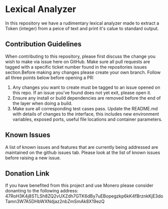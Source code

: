 # Lexical Analyzer
In this repository we have a rudimentary lexical analyzer made to extract a Token (integer) from a peice of text and print it's calue to standard output. 

## Contribution Guidelines
When contributing to this repository, please first discuss the change you wish to make via issue here on GitHub. Make sure all pull requests are tagged with a specific ticket number found in the repositories issues section.Before making any changes please create your own branch. Follow all three points below before opening a PR:

1. Any changes you want to create must be tagged to an issue opened on this repo. If an issue you've found does not yet exit, please open it.
2. Ensure any install or build dependencies are removed before the end of the layer when doing a build.
3. Make sure all corresponding test cases pass.
Update the README.md with details of changes to the interface, this includes new environment variables, exposed ports, useful file locations and container parameters.

## Known Issues
A list of known issues and features that are currently being addressed are maintained on the github issues tab. Please look at the list of known issues before raising a new issue.

## Donation Link
If you have benefited from this project and use Monero please consider donanting to the following address:
47RoH3K4j8STLSh8ZQ2vUXZdh7GTK6dBy7uEBopegzkp6kK4fBrznkKjE3doTamn3W7A5DHbWXNdjaz2nbZmSmAk8X19ezQ
